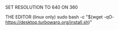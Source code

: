 SET RESOLUTION TO 640 ON 360

THE EDITOR
(linux only) sudo bash -c "$(wget -qO- https://desktop.turbowarp.org/install.sh)"
